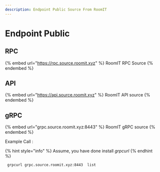 ```yaml
---
description: Endpoint Public Source From RoomIT
---
```


# Endpoint Public

## RPC
{% embed url="https://rpc.source.roomit.xyz" %}
RoomIT RPC Source
{% endembed %}

## API
{% embed url="https://api.source.roomit.xyz" %}
RoomIT API source
{% endembed %}

## gRPC
{% embed url="grpc.source.roomit.xyz:8443" %}
RoomIT gRPC source
{% endembed %}

Example Call :

{% hint style="info" %}
Assume, you have done install _grpcurl_
{% endhint %}

```bash
 grpcurl grpc.source.roomit.xyz:8443  list
```

